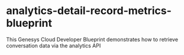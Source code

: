 # analytics-detail-record-metrics-blueprint
This Genesys Cloud Developer Blueprint demonstrates how to retrieve conversation data via the analytics API

